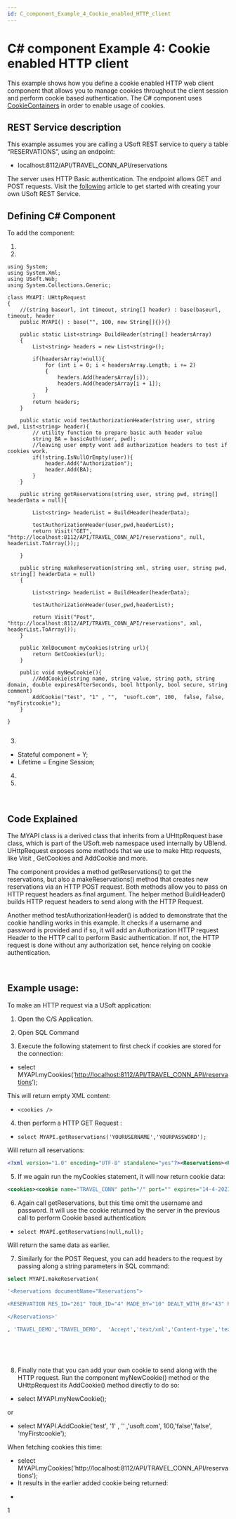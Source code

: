 ```yaml
---
id: C_component_Example_4_Cookie_enabled_HTTP_client
---
```


# C# component Example 4: Cookie enabled HTTP client

This example shows how you define a cookie enabled HTTP web client component that allows you to manage cookies throughout the client session and perform cookie based authentication. The C# component uses [CookieContainers](https://learn.microsoft.com/en-us/dotnet/api/system.net.cookiecontainer?view=net-7.0) in order to enable usage of cookies.

## REST Service description

This example assumes you are calling a USoft REST service to query a table “RESERVATIONS”, using an endpoint:

- localhost:8112/API/TRAVEL_CONN_API/reservations

The server uses HTTP Basic authentication. The endpoint allows GET and POST requests. Visit the [following](/docs/Services/Introducing_USoft_Services/Getting_started_with_USoft_services_Quick_WalkThrough.md) article to get started with creating your own USoft REST Service.

## Defining C# Component

To add the component:

1. 
2. 

```language-csharp
using System;
using System.Xml;
using USoft.Web;
using System.Collections.Generic;

class MYAPI: UHttpRequest
{
    //(string baseurl, int timeout, string[] header) : base(baseurl, timeout, header
    public MYAPI() : base("", 100, new String[]{}){}

    public static List<string> BuildHeader(string[] headersArray)
    {
        List<string> headers = new List<string>();

        if(headersArray!=null){
            for (int i = 0; i < headersArray.Length; i += 2)
            {
                headers.Add(headersArray[i]);
                headers.Add(headersArray[i + 1]);
            }
        }
        return headers;
    }

    public static void testAuthorizationHeader(string user, string pwd, List<string> header){
        // utility function to prepare basic auth header value
        string BA = basicAuth(user, pwd);
        //leaving user empty wont add authorization headers to test if cookies work.
        if(!string.IsNullOrEmpty(user)){
            header.Add("Authorization");
            header.Add(BA);
        }
    }

    public string getReservations(string user, string pwd, string[] headerData = null){

        List<string> headerList = BuildHeader(headerData);

        testAuthorizationHeader(user,pwd,headerList);
        return Visit("GET", "http://localhost:8112/API/TRAVEL_CONN_API/reservations", null, headerList.ToArray());;

    }

    public string makeReservation(string xml, string user, string pwd,  string[] headerData = null) 
    {

        List<string> headerList = BuildHeader(headerData);

        testAuthorizationHeader(user,pwd,headerList);
        
        return Visit("Post", "http://localhost:8112/API/TRAVEL_CONN_API/reservations", xml, headerList.ToArray());
    }

    public XmlDocument myCookies(string url){
        return GetCookies(url);
    }

    public void myNewCookie(){
        //AddCookie(string name, string value, string path, string domain, double expiresAfterSeconds, bool httponly, bool secure, string comment)
        AddCookie("test", "1" , "",  "usoft.com", 100,  false, false, "myFirstcookie");
    }

}


```

3. 

- Stateful component = Y;
- Lifetime = Engine Session;

4. 

5. 

 

## Code Explained

The MYAPI class is a derived class that inherits from a UHttpRequest base class, which is part of the USoft.web namespace used internally by UBlend. UHttpRequest exposes some methods that we use to make Http requests, like Visit , GetCookies and AddCookie and more.

The component provides a method getReservations() to get the reservations, but also a makeReservations() method that creates new reservations via an HTTP POST request. Both methods allow you to pass on HTTP request headers as final argument. The helper method BuildHeader() builds HTTP request headers to send along with the HTTP Request.

Another method testAuthorizationHeader() is added to demonstrate that the cookie handling works in this example. It checks if a username and password is provided and if so, it will add an Authorization HTTP request Header to the HTTP call to perform Basic authentication. If not, the HTTP request is done without any authorization set, hence relying on cookie authentication.

 

## Example usage:

To make an HTTP request via a USoft application:

1. Open the C/S Application.

2. Open SQL Command
3. Execute the following statement to first check if cookies are stored for the connection:

- select MYAPI.myCookies(‘[http://localhost:8112/API/TRAVEL_CONN_API/reservations](http://localhost:8112/API/TRAVEL_CONN_API/reservations)’);


This will return empty XML content:
 

- `<cookies />`

4. then perform a HTTP GET Request :

- `select MYAPI.getReservations('YOURUSERNAME','YOURPASSWORD');`

Will return all reservations:

```xml
<?xml version="1.0" encoding="UTF-8" standalone="yes"?><Reservations><RES_ID>255</RES_ID><TOUR_ID>6</TOUR_ID><MADE_BY>1</MADE_BY><DEALT_WITH_BY>37</DEALT_WITH_BY><PERSON_DISCOUNT>2</PERSON_DISCOUNT><GROUP_DISCOUNT>0</GROUP_DISCOUNT><PRICE>2254</PRICE><BOOK_DATE>2021-10-29T14:06:12+02:00</BOOK_DATE></Reservations>
```

5. If we again run the myCookies statement, it will now return cookie data:

```xml
<cookies><cookie name="TRAVEL_CONN" path="/" port="" expires="14-4-2023 16:04:27" expired="False" httponly="True" secure="False" domain="localhost" comment=""session id"" discard="False" timestamp="04/14/2023 15:54:27" version="1">70eedb4</cookie></cookies>
```

6. Again call getReservations, but this time omit the username and password. It will use the cookie returned by the server in the previous call to perform Cookie based authentication:
 
- `select MYAPI.getReservations(null,null);`

Will return the same data as earlier.

7. Similarly for the POST Request, you can add headers to the request by passing along a string parameters in SQL command:
 
```sql
select MYAPI.makeReservation(

'<Reservations documentName="Reservations">

<RESERVATION RES_ID="261" TOUR_ID="4" MADE_BY="10" DEALT_WITH_BY="43" PERSON_DISCOUNT=".0" GROUP_DISCOUNT=".0" PRICE="2254.0" BOOK_DATE="2021-10-29T14:06:12" CANCEL_DATE="2022-10-30T12:00:00"/>

</Reservations>'

, 'TRAVEL_DEMO','TRAVEL_DEMO',  'Accept','text/xml','Content-type','text/xml')
```



 

 

8. Finally note that you can add your own cookie to send along with the HTTP request. Run the component myNewCookie() method or the UHttpRequest its AddCookie() method directly to do so:
 

- select MYAPI.myNewCookie();

or

- select MYAPI.AddCookie('test', '1' , '' ,'usoft.com', 100,'false','false', 'myFirstcookie');

When fetching cookies this time:

- select MYAPI.myCookies('http://localhost:8112/API/TRAVEL_CONN_API/reservations');
- It results in the earlier added cookie being returned:
- ```xml
<cookies><cookie name="test" path="" port="" expires="14-4-2023 16:17:12" expired="False" httponly="False" secure="False" domain="usoft.com" comment="myFirstcookie" discard="False" timestamp="04/14/2023 16:15:32" version="0">1</cookie></cookies>
```